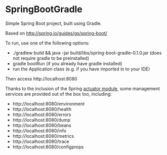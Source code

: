 SpringBootGradle
================
Simple Spring Boot project, built using Gradle.

Based on http://spring.io/guides/gs/spring-boot/

To run, use one of the following options:
* ./gradlew build && java -jar build/libs/spring-boot-gradle-0.1.0.jar (does not require gradle to be preinstalled)
* gradle bootRun (if you already have gradle installed)
* run the Application class (e.g. if you have imported in to your IDE)

Then access http://localhost:8080

Thanks to the inclusion of the Spring [actuator module](http://docs.spring.io/spring-boot/docs/1.1.4.RELEASE/reference/htmlsingle/#production-ready),
some management services are provided out of the box too, including:
* http://localhost:8080/environment
* http://localhost:8080/health
* http://localhost:8080/errors
* http://localhost:8080/dump
* http://localhost:8080/beans
* http://localhost:8080/info
* http://localhost:8080/metrics
* http://localhost:8080/trace
* http://localhost:8080/configprops
